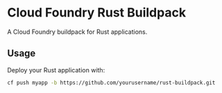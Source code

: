 # Cloud Foundry Rust Buildpack

A Cloud Foundry buildpack for Rust applications.

## Usage

Deploy your Rust application with:

```bash
cf push myapp -b https://github.com/yourusername/rust-buildpack.git
